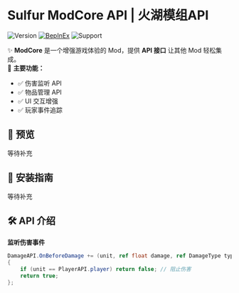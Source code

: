 # Sulfur ModCore API | 火湖模组API
![Version](https://img.shields.io/badge/version-0.2.19Alpha-blue)
[![BepInEx](https://img.shields.io/badge/BepInEx-5.4.21-green)](https://docs.bepinex.dev/)
![Support](https://img.shields.io/badge/support-ModdingCommunity-green)

✨ **ModCore** 是一个增强游戏体验的 Mod，提供 **API 接口** 让其他 Mod 轻松集成。  
🎯 **主要功能：**
- ✅ 伤害监听 API
- ✅ 物品管理 API
- ✅ UI 交互增强
- ✅ 玩家事件追踪

## 📸 预览
等待补充

## 🚀 安装指南
等待补充

## 🛠 API 介绍
**监听伤害事件**
```csharp
DamageAPI.OnBeforeDamage += (unit, ref float damage, ref DamageType type, ref DamageSourceData source, ref Hitbox hitbox, ref Vector3 point) =>
{
    if (unit == PlayerAPI.player) return false; // 阻止伤害
    return true;
};


